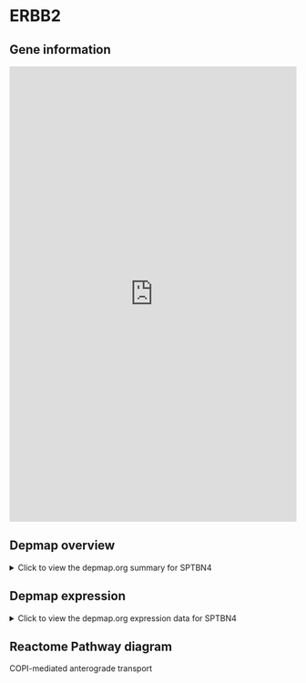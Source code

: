 <h1>ERBB2</h1>

<h2>Gene information</h2>
<iframe src="https://depmap.org/portal/gene/SPTBN4?tab=about" style="border:none;width:100%;height:800px"></iframe>

<h2>Depmap overview</h2>
<details>
  <summary>Click to view the depmap.org summary for SPTBN4</summary>
  <iframe src="https://depmap.org/portal/gene/SPTBN4?tab=overview" style="border:none;width:100%;height:800px"></iframe>
</details>

<h2>Depmap expression</h2>
<details>
  <summary>Click to view the depmap.org expression data for SPTBN4</summary>
  <iframe src="https://depmap.org/portal/gene/SPTBN4?tab=characterization" style="border:none;width:100%;height:800px"></iframe>
</details>



<h2>Reactome Pathway diagram</h2>
COPI-mediated anterograde transport
<div id="diagramHolder"></div>

<script>
    //Creating the Reactome Diagram widget
    //Take into account a proxy needs to be set up in your server side pointing to www.reactome.org
    function onReactomeDiagramReady(){  //This function is automatically called when the widget code is ready to be used
        var diagram = Reactome.Diagram.create({
            "placeHolder" : "diagramHolder",
            "width" : 900,
            "height" : 500
        });

        //Initialising it to the "Hemostasis" pathway
        diagram.loadDiagram("R-HSA-6807878");

        //Adding different listeners

        diagram.onDiagramLoaded(function (loaded) {
            console.info("Loaded ", loaded);
            diagram.flagItems("BAD");
	    diagram.flagItems("Q92934");
            if (loaded == "R-HSA-6807878") diagram.selectItem("R-HSA-6807878");
        });

     }
</script>



